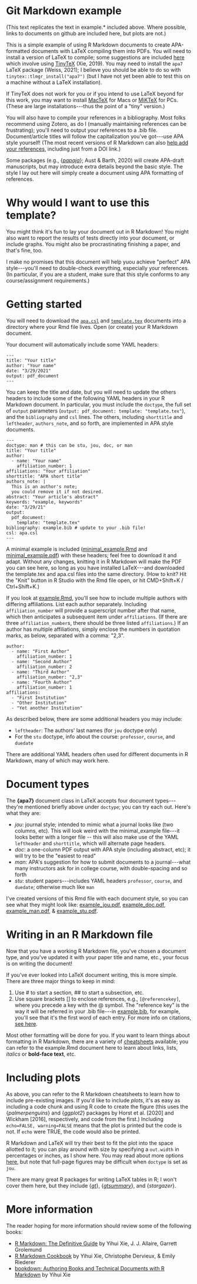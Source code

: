 # Git Markdown example

(This text replicates the text in example.* included above. Where possible, links to documents on github are included here, but plots are not.)

This is a simple example of using R Markdown documents to create APA-formatted documents with LaTeX compiling them into PDFs. You will need to install a version of LaTeX to compile; some suggestions are included [here](https://bookdown.org/yihui/rmarkdown-cookbook/install-latex.html) which involve using [TinyTeX](https://yihui.org/tinytex/) (Xie, 2019). You may need to install the `apa7` LaTeX package (Weiss, 2021); I believe you should be able to do so with `tinytex::tlmgr_install("apa7")` (but I have not yet been able to test this on a machine without a LaTeX installation).

If TinyTeX does not work for you or if you intend to use LaTeX beyond for this work, you may want to install [MacTeX](http://tug.org/mactex/) for Macs or [MiKTeX](https://miktex.org/) for PCs. (These are large installations---thus the point of a "tiny" version.)

You will also have to compile your references in a bibliography. Most folks recommend using Zotero, as do I (manually maintaining references can be frustrating); you'll need to output your references to a .bib file. Document/article titles will follow the capitalization you've got---use APA style yourself! (The most recent versions of R Markdown can also [help add your references](https://rmarkdown.rstudio.com/authoring_bibliographies_and_citations.html), including just from a DOI link.)

Some packages (e.g., {_[papaja](https://github.com/crsh/papaja)_}; Aust & Barth, 2020) will create APA-draft manuscripts, but may introduce extra details beyond the basic style. The style I lay out here will simply create a document using APA formatting of references. 

# Why would I want to use this template?

You might think it's fun to lay your document out in R Markdown! You might also want to report the results of tests directly into your document, or include graphs. You might also be procrastinating finishing a paper, and that's fine, too. 

I make no promises that this document will help yuou achieve "perfect" APA style---you'll need to double-check everything, especially your references. (In particular, if you are a student, make sure that this style conforms to any course/assignment requirements.)

# Getting started

You will need to download the [`apa.csl`](https://github.com/jdbest/Git_Markdown_example/blob/master/apa.csl) and [`template.tex`](https://github.com/jdbest/Git_Markdown_example/blob/master/template.tex) documents into a directory where your Rmd file lives. Open (or create) your R Markdown document.

Your document will automatically include some YAML headers:

```
---
title: "Your title"
author: "Your name"
date: "3/29/2021"
output: pdf_document
---
```

You can keep the title and date, but you will need to update the others headers to include some of the following YAML headers in your R Markdown document. In particular, you must include the `doctype`, the full set of `output` parameters (`output: pdf_document: template: "template.tex"`), and the `bibliography` and `csl` lines. The others, including `shorttitle` and `leftheader`, `authors_note`, and so forth, are implemented in APA style documents. 

```
---
doctype: man # this can be stu, jou, doc, or man
title: "Your title"
author: 
  - name: "Your name"
    affiliation_number: 1
affiliations: "Your affiliation"
shorttitle: "APA short title"
authors_note: |
  This is an author's note; 
  you could remove it if not desired. 
abstract: "Your article's abstract"
keywords: "example, keywords"
date: "3/29/21"
output: 
  pdf_document:
    template: "template.tex"
bibliography: example.bib # update to your .bib file!
csl: apa.csl
---
```

A minimal example is included ([minimal_example.Rmd](https://github.com/jdbest/Git_Markdown_example/blob/master/minimal_example.Rmd) and [minimal_example.pdf](https://github.com/jdbest/Git_Markdown_example/blob/master/minimal_example.pdf)) with these headers; feel free to download it and adapt. Without any changes, knitting it in R Markdown will make the PDF you can see here, so long as you have installed LaTeX---and downloaded the template.tex and apa.csl files into the same directory. (How to knit? Hit the "Knit" button in R Studio with the Rmd file open, or hit CMD+Shift+K / Ctrl+Shift+K.)

If you look at [example.Rmd](https://github.com/jdbest/Git_Markdown_example/blob/master/example.Rmd), you'll see how to include multiple authors with differing affiliations. List each author separately. Including `affiliation_number` will provide a superscript number after that name, which then anticipates a subsequent item under `affiliations`. (If there are three `affiliation_number`s, there should be three listed `affiliations`.) If an author has multiple affiliations, simply enclose the numbers in quotation marks, as below, separated with a comma: "2,3".

```
author: 
  - name: "First Author"
    affiliation_number: 1
  - name: "Second Author"
    affiliation_number: 2
  - name: "Third Author"
    affiliation_number: "2,3"
  - name: "Fourth Author"
    affiliation_number: 1
affiliations:
  - "First Institution"
  - "Other Institution"
  - "Yet another Institution"
```

As described below, there are some additional headers you may include:

* `leftheader`: The authors' last names (for `jou` doctype only)
* For the `stu` doctype, info about the course: `professor`, `course`, and `duedate`

There are additional YAML headers often used for different documents in R Markdown, many of which may work here. 

# Document types

The **{apa7}** document class in LaTeX accepts four document types---they're mentioned briefly above under `doctype`; you can try each out. Here's what they are:

* _jou_: journal style; intended to mimic what a journal looks like (two columns, etc). This will look weird with the minimal_example file---it looks better with a longer file -- this will also make use of the YAML `leftheader` and `shorttitle`, which will alternate page headers.
* _doc_: a one-column PDF output with APA style (including abstract, etc); it will try to be the "easiest to read"
* _man_: APA's suggestion for how to submit documents to a journal---what many instructors ask for in college course, with double-spacing and so forth
* _stu_: student papers---includes YAML headers `professor`, `course`, and `duedate`; otherwise much like `man`

I've created versions of this Rmd file with each document style, so you can see what they might look like: [example_jou.pdf](https://github.com/jdbest/Git_Markdown_example/blob/master/example_jou.pdf), [example_doc.pdf](https://github.com/jdbest/Git_Markdown_example/blob/master/example_doc.pdf), [example_man.pdf](https://github.com/jdbest/Git_Markdown_example/blob/master/example_man.pdf), & [example_stu.pdf](https://github.com/jdbest/Git_Markdown_example/blob/master/example_stu.pdf).

# Writing in an R Markdown file

Now that you have a working R Markdown file, you've chosen a document type, and you've updated it with your paper title and name, etc., your focus is on writing the document! 

If you've ever looked into LaTeX document writing, this is more simple. There are three major things to keep in mind:

1. Use \# to start a section, \## to start a subsection, etc.
2. Use square brackets [] to enclose references, e.g., `[@referencekey]`, where you precede a key with the @ symbol. The "reference key" is the way it will be referred in your .bib file---in [example.bib](https://github.com/jdbest/Git_Markdown_example/blob/master/example.bib), for example, you'll see that it's the first word of each entry. For more info on citations, [see here](https://rmarkdown.rstudio.com/authoring_bibliographies_and_citations.html#citations).

Most other formatting will be done for you. If you want to learn things about formatting in R Markdown, there are a variety of [cheatsheets](https://rmarkdown.rstudio.com/lesson-15.html) available; you can refer to the example.Rmd document here to learn about links, lists, _italics_ or **bold-face text**, etc.

# Including plots

As above, you can refer to the R Markdown cheatsheets to learn how to include pre-existing images. If you'd like to include *plots*, it's as easy as including a code chunk and using R code to create the figure (this uses the {_palmerpenguins_} and {_ggplot2_} packages by Horst et al. [2020] and Wickham [2016], respectively, and code from the first.) Including `echo=FALSE, warning=FALSE` means that the plot is printed but the code is not. If `echo` were TRUE, the code would also be printed. 

R Markdown and LaTeX will try their best to fit the plot into the space allotted to it; you can play around with size by specifying a `out.width` in percentages or inches, as I show here. You may read about more options [here](https://bookdown.org/yihui/rmarkdown/pdf-document.html#figure-options-1), but note that full-page figures may be difficult when `doctype` is set as `jou`.

There are many great R packages for writing LaTeX tables in R; I won't cover them here, but they include {_[gt](https://gt.rstudio.com/index.html)_}, {_[gtsummary](https://www.danieldsjoberg.com/gtsummary/)_}, and {_stargazer_}.

# More information

The reader hoping for more information should review some of the following books:

* [R Markdown: The Definitive Guide](https://bookdown.org/yihui/rmarkdown/) by Yihui Xie, J. J. Allaire, Garrett Grolemund
* [R Markdown Cookbook](https://bookdown.org/yihui/rmarkdown-cookbook/) by Yihui Xie, Christophe Dervieux, & Emily Riederer
* [bookdown: Authoring Books and Technical Documents with R Markdown](https://bookdown.org/yihui/bookdown/) by Yihui Xie
